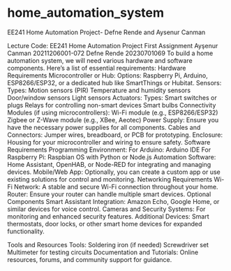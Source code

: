 # home_automation_system
EE241 Home Automation Project- Defne Rende and Aysenur Canman

Lecture Code: EE241
Home Automation Project First Assignment
Ayşenur Canman 20211206001-072
Defne Rende 20230701069
To build a home automation system, we will need various hardware and software components. Here’s a list of essential requirements:
Hardware Requirements
Microcontroller or Hub:
Options: Raspberry Pi, Arduino, ESP8266/ESP32, or a dedicated hub like SmartThings or Hubitat.
Sensors:
Types:
Motion sensors (PIR)
Temperature and humidity sensors
Door/window sensors
Light sensors
Actuators:
Types:
Smart switches or plugs
Relays for controlling non-smart devices
Smart bulbs
Connectivity Modules (if using microcontrollers):
Wi-Fi module (e.g., ESP8266/ESP32)
Zigbee or Z-Wave module (e.g., XBee, Aeotec)
Power Supply:
Ensure you have the necessary power supplies for all components.
Cables and Connectors:
Jumper wires, breadboard, or PCB for prototyping.
Enclosure:
Housing for your microcontroller and wiring to ensure safety.
Software Requirements
Programming Environment:
For Arduino: Arduino IDE
For Raspberry Pi: Raspbian OS with Python or Node.js
Automation Software:
Home Assistant, OpenHAB, or Node-RED for integrating and managing devices.
Mobile/Web App:
Optionally, you can create a custom app or use existing solutions for control and monitoring.
Networking Requirements
Wi-Fi Network:
A stable and secure Wi-Fi connection throughout your home.
Router:
Ensure your router can handle multiple smart devices.
Optional Components
Smart Assistant Integration:
Amazon Echo, Google Home, or similar devices for voice control.
Cameras and Security Systems:
For monitoring and enhanced security features.
Additional Devices:
Smart thermostats, door locks, or other smart home devices for expanded functionality.

Tools and Resources
Tools:
Soldering iron (if needed)
Screwdriver set
Multimeter for testing circuits
Documentation and Tutorials:
Online resources, forums, and community support for guidance.


